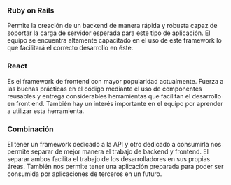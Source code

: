 ### Ruby on Rails

Permite la creación de un backend de manera rápida y robusta capaz de soportar la carga de servidor esperada para este tipo de aplicación. El equipo se encuentra altamente capacitado en el uso de este framework lo que facilitará el correcto desarrollo en éste.

### React

Es el framework de frontend con mayor popularidad actualmente. Fuerza a las buenas prácticas en el código mediante el uso de componentes reusables y entrega considerables herramientas que facilitan el desarrollo en front end. También hay un interés importante en el equipo por aprender a utilizar esta herramienta.

### Combinación

El tener un framework dedicado a la API y otro dedicado a consumirla nos permite separar de mejor manera el trabajo de backend y frontend.  El separar ambos facilita el trabajo de los desarrolladores en sus propias áreas. También nos permite tener una aplicación preparada para poder ser consumida por aplicaciones de terceros en un futuro.
